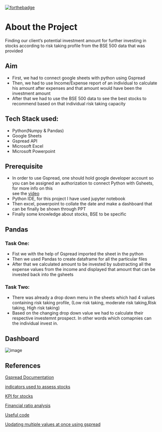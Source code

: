 [![forthebadge](https://forthebadge.com/images/badges/made-with-python.svg)](https://forthebadge.com)

# About the Project
Finding our client’s potential investment amount for further investing in stocks according to risk taking profile from the BSE 500 data that was provided 

## Aim
- First, we had to connect google sheets with python using Gspread
- Then, we had to use Income/Expense report of an individual to calculate his amount after expenses and that amount would have been the investment amount
- After that we had to use the BSE 500 data to see the best stocks to recommend based on that individual risk taking capacity

## Tech Stack used:
- Python(Numpy & Pandas)
- Google Sheets
- Gspread API
- Microsoft Excel
- Microsoft Powerpoint

## Prerequisite

- In order to use Gspread, one should hold google developer account so you can be assigned an authorization to connect Python with Gsheets, for more info on this  
  see the [video](https://www.youtube.com/watch?v=bu5wXjz2KvU)
- Python IDE, for this project I have used jupyter notebook
- Then excel, powerpoint to collate the date and make a dashboard that can be finally be shown through PPT
- Finally some knowledge about stocks, BSE to be specific 

## Pandas 

 ### Task One:
  
- Fist we with the help of Gspread imported the sheet in the python
- Then we used Pandas to create dataframe for all the particular files
- After that we calculated amount to be invested by substracting all the expense values from the income and displayed that amount that can be invested back into the
  gsheets
  
 ### Task Two:
 
 - There was already a drop down menu in the sheets which had 4 values containing risk taking profile, (Low risk taking, moderate risk taking,Risk taking,
   High risk taking)
 - Based on the changing drop down value we had to calculate their respective investemnt prospect. In other words which comapnies can the individual invest
   in.
   
   
## Dashboard
 
 ![image](https://user-images.githubusercontent.com/117629056/202873389-89aeaf80-ca4b-47d1-86bf-d593a65990fa.png)

 
 
 
 ## References 
[Gspread Documentation](https://docs.gspread.org/en/latest/)

[indicators used to assess stocks](https://www.getsmarteraboutmoney.ca/invest/investment-products/stocks/6-indicators-used-to-assess-stocks/)

[KPI for stocks](https://www.wallstreetmojo.com/key-performance-indicators/)

[Financial ratio analysis](https://tradebrains.in/financial-ratio-analysis-must-know/)

[Useful code](https://stackoverflow.com/questions/73136200/extract-values-from-pandas-groupby-into-a-new-dataset-combining-single-values)

[Updating multiple values at once using gspread](https://stackoverflow.com/questions/16675258/python-gspread-how-can-i-update-multiple-cells-with-different-values-at-once)

